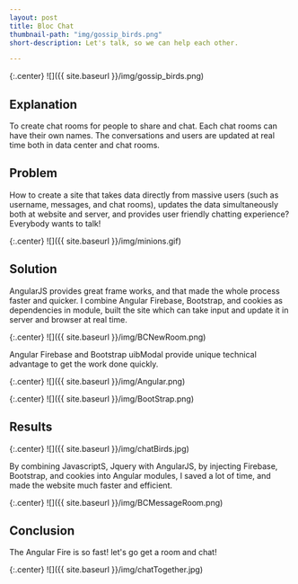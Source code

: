 ```yaml
---
layout: post
title: Bloc Chat
thumbnail-path: "img/gossip_birds.png"
short-description: Let's talk, so we can help each other.

---
```


{:.center}
![]({{ site.baseurl }}/img/gossip_birds.png)

## Explanation

To create chat rooms for people to share and chat. Each chat rooms can have their own names. The conversations and users are updated at real time both in data center and chat rooms.

## Problem

How to create a site that takes data directly from massive users (such as username, messages, and chat rooms), updates the data simultaneously both at website and server, and provides user friendly chatting experience? Everybody wants to talk!

{:.center}
![]({{ site.baseurl }}/img/minions.gif)

## Solution

AngularJS provides great frame works, and that made the whole process faster and quicker. I combine Angular Firebase, Bootstrap, and cookies as dependencies in module, built the site which can take input and update it in server and browser at real time.

{:.center}
![]({{ site.baseurl }}/img/BCNewRoom.png)

Angular Firebase and Bootstrap uibModal provide unique technical advantage to get the work done quickly.

{:.center}
![]({{ site.baseurl }}/img/Angular.png)

{:.center}
![]({{ site.baseurl }}/img/BootStrap.png)

## Results

{:.center}
![]({{ site.baseurl }}/img/chatBirds.jpg)

By combining JavascriptS, Jquery with AngularJS, by injecting Firebase, Bootstrap, and cookies into Angular modules, I saved a lot of time, and made the website much faster and efficient.

{:.center}
![]({{ site.baseurl }}/img/BCMessageRoom.png)

## Conclusion

The Angular Fire is so fast! let's go get a room and chat!

{:.center}
![]({{ site.baseurl }}/img/chatTogether.jpg)
